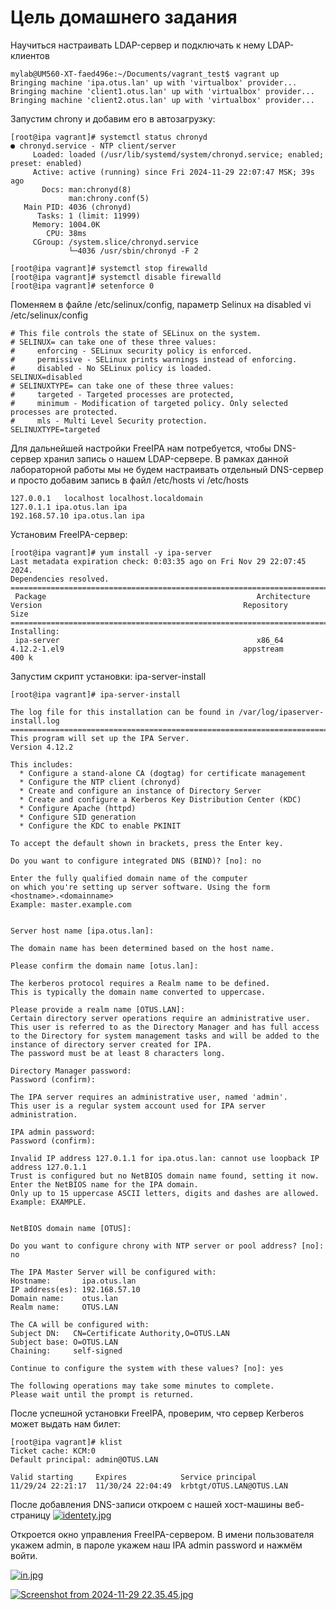 # Цель домашнего задания
Научиться настраивать LDAP-сервер и подключать к нему LDAP-клиентов

~~~shell
mylab@UM560-XT-faed496e:~/Documents/vagrant_test$ vagrant up
Bringing machine 'ipa.otus.lan' up with 'virtualbox' provider...
Bringing machine 'client1.otus.lan' up with 'virtualbox' provider...
Bringing machine 'client2.otus.lan' up with 'virtualbox' provider...
~~~

Запустим chrony и добавим его в автозагрузку:
~~~shell
[root@ipa vagrant]# systemctl status chronyd 
● chronyd.service - NTP client/server
     Loaded: loaded (/usr/lib/systemd/system/chronyd.service; enabled; preset: enabled)
     Active: active (running) since Fri 2024-11-29 22:07:47 MSK; 39s ago
       Docs: man:chronyd(8)
             man:chrony.conf(5)
   Main PID: 4036 (chronyd)
      Tasks: 1 (limit: 11999)
     Memory: 1004.0K
        CPU: 38ms
     CGroup: /system.slice/chronyd.service
             └─4036 /usr/sbin/chronyd -F 2
~~~
~~~shell
[root@ipa vagrant]# systemctl stop firewalld
[root@ipa vagrant]# systemctl disable firewalld
[root@ipa vagrant]# setenforce 0
~~~
Поменяем в файле /etc/selinux/config, параметр Selinux на disabled
vi /etc/selinux/config
~~~shell
# This file controls the state of SELinux on the system.
# SELINUX= can take one of these three values:
#     enforcing - SELinux security policy is enforced.
#     permissive - SELinux prints warnings instead of enforcing.
#     disabled - No SELinux policy is loaded.
SELINUX=disabled
# SELINUXTYPE= can take one of these three values:
#     targeted - Targeted processes are protected,
#     minimum - Modification of targeted policy. Only selected processes are protected. 
#     mls - Multi Level Security protection.
SELINUXTYPE=targeted
~~~

Для дальнейшей настройки FreeIPA нам потребуется, чтобы DNS-сервер хранил запись о нашем LDAP-сервере. В рамках данной лабораторной работы мы не будем настраивать отдельный DNS-сервер и просто добавим запись в файл /etc/hosts
vi /etc/hosts
~~~shell
127.0.0.1   localhost localhost.localdomain 
127.0.1.1 ipa.otus.lan ipa
192.168.57.10 ipa.otus.lan ipa
~~~

Установим FreeIPA-сервер:
~~~shell
[root@ipa vagrant]# yum install -y ipa-server
Last metadata expiration check: 0:03:35 ago on Fri Nov 29 22:07:45 2024.
Dependencies resolved.
======================================================================================================================================================================
 Package                                               Architecture             Version                                             Repository                   Size
======================================================================================================================================================================
Installing:
 ipa-server                                            x86_64                   4.12.2-1.el9                                        appstream                   400 k
~~~
Запустим скрипт установки: ipa-server-install
~~~shell
[root@ipa vagrant]# ipa-server-install

The log file for this installation can be found in /var/log/ipaserver-install.log
==============================================================================
This program will set up the IPA Server.
Version 4.12.2

This includes:
  * Configure a stand-alone CA (dogtag) for certificate management
  * Configure the NTP client (chronyd)
  * Create and configure an instance of Directory Server
  * Create and configure a Kerberos Key Distribution Center (KDC)
  * Configure Apache (httpd)
  * Configure SID generation
  * Configure the KDC to enable PKINIT

To accept the default shown in brackets, press the Enter key.

Do you want to configure integrated DNS (BIND)? [no]: no

Enter the fully qualified domain name of the computer
on which you're setting up server software. Using the form
<hostname>.<domainname>
Example: master.example.com


Server host name [ipa.otus.lan]: 

The domain name has been determined based on the host name.

Please confirm the domain name [otus.lan]: 

The kerberos protocol requires a Realm name to be defined.
This is typically the domain name converted to uppercase.

Please provide a realm name [OTUS.LAN]: 
Certain directory server operations require an administrative user.
This user is referred to as the Directory Manager and has full access
to the Directory for system management tasks and will be added to the
instance of directory server created for IPA.
The password must be at least 8 characters long.

Directory Manager password: 
Password (confirm): 

The IPA server requires an administrative user, named 'admin'.
This user is a regular system account used for IPA server administration.

IPA admin password: 
Password (confirm): 

Invalid IP address 127.0.1.1 for ipa.otus.lan: cannot use loopback IP address 127.0.1.1
Trust is configured but no NetBIOS domain name found, setting it now.
Enter the NetBIOS name for the IPA domain.
Only up to 15 uppercase ASCII letters, digits and dashes are allowed.
Example: EXAMPLE.


NetBIOS domain name [OTUS]: 

Do you want to configure chrony with NTP server or pool address? [no]: no

The IPA Master Server will be configured with:
Hostname:       ipa.otus.lan
IP address(es): 192.168.57.10
Domain name:    otus.lan
Realm name:     OTUS.LAN

The CA will be configured with:
Subject DN:   CN=Certificate Authority,O=OTUS.LAN
Subject base: O=OTUS.LAN
Chaining:     self-signed

Continue to configure the system with these values? [no]: yes

The following operations may take some minutes to complete.
Please wait until the prompt is returned.
~~~
После успешной установки FreeIPA, проверим, что сервер Kerberos может выдать нам билет: 

~~~shell
[root@ipa vagrant]# klist
Ticket cache: KCM:0
Default principal: admin@OTUS.LAN

Valid starting     Expires            Service principal
11/29/24 22:21:17  11/30/24 22:04:49  krbtgt/OTUS.LAN@OTUS.LAN
~~~

После добавления DNS-записи откроем c нашей хост-машины веб-страницу
[![identety.jpg](https://s.iimg.su/s/29/4J7LHIXkIhbtEyISNWyJEf0akifzHsBqwbLVX0Wa.jpg)](https://iimg.su/i/ccYlx)

Откроется окно управления FreeIPA-сервером. В имени пользователя укажем admin, в пароле укажем наш IPA admin password и нажмём войти. 

[![in.jpg](https://s.iimg.su/s/29/lADLMmrhZmqDpQD4DSUNTotZ33iC59ydYec4E4rD.jpg)](https://iimg.su/i/NbMgH)

[![Screenshot from 2024-11-29 22.35.45.jpg](https://s.iimg.su/s/29/T01GevBAtjmC7GTZnWTSuyqrkB2Nv8BXxcfMumML.jpg)](https://iimg.su/i/SvoaI)